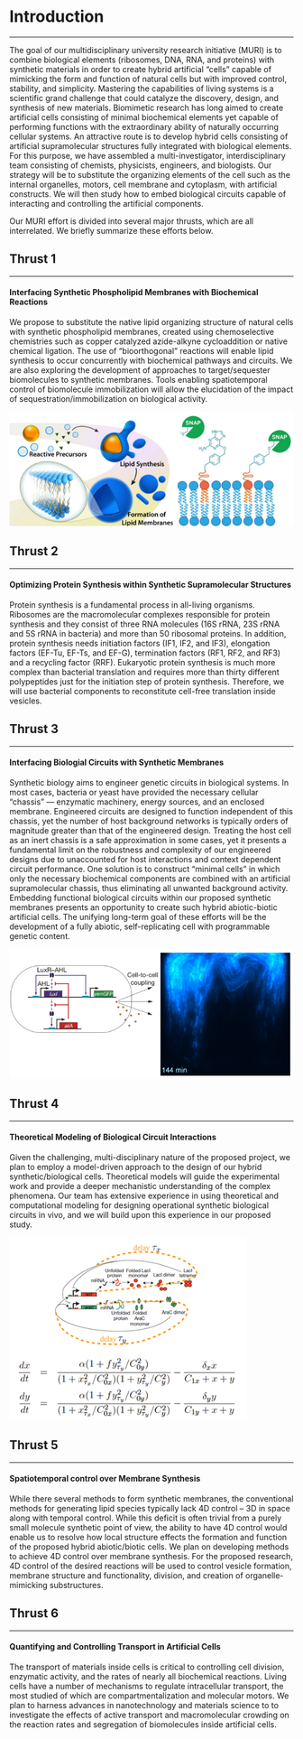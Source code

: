 <a class="anchor" name="overview"></a>

Introduction
=====================
* * *

The goal of our multidisciplinary university research initiative (MURI) is to combine biological elements (ribosomes, DNA, RNA, and proteins) with synthetic materials in order to create hybrid artificial “cells” capable of mimicking the form and function of natural cells but with improved control, stability, and simplicity. Mastering the capabilities of living systems is a scientific grand challenge that could catalyze the discovery, design, and synthesis of new materials. Biomimetic research has long aimed to create artificial cells consisting of minimal biochemical elements yet capable of performing functions with the extraordinary ability of naturally occurring cellular systems. An attractive route is to develop hybrid cells consisting of artificial supramolecular structures fully integrated with biological elements. For this purpose, we have assembled a multi-investigator, interdisciplinary team consisting of chemists, physicists, engineers, and biologists. Our strategy will be to substitute the organizing elements of the cell such as the internal organelles, motors, cell membrane and cytoplasm, with artificial constructs. We will then study how to embed biological circuits capable of interacting and controlling the artificial components.

Our MURI effort is divided into several major thrusts, which are all interrelated. We briefly summarize these efforts below.

<a class="anchor" name="thrust1"></a>
## Thrust 1
* * *
#### Interfacing Synthetic Phospholipid Membranes with Biochemical Reactions

We propose to substitute the native lipid organizing structure of natural cells with synthetic phospholipid membranes, created using chemoselective chemistries such as copper catalyzed azide-alkyne cycloaddition or native chemical ligation. The use of “bioorthogonal” reactions will enable lipid synthesis to occur concurrently with biochemical pathways and circuits. We are also exploring the development of approaches to target/sequester biomolecules to synthetic membranes. Tools enabling spatiotemporal control of biomolecule immobilization will allow the elucidation of the impact of sequestration/immobilization on biological activity.

![](./images/lipid.png)

<a class="anchor" name="thrust2"></a>
## Thrust 2
* * *
#### Optimizing Protein Synthesis within Synthetic Supramolecular Structures

Protein synthesis is a fundamental process in all-living organisms. Ribosomes are the macromolecular complexes responsible for protein synthesis and they consist of three RNA molecules (16S rRNA, 23S rRNA and 5S rRNA in bacteria) and more than 50 ribosomal proteins. In addition, protein synthesis needs initiation factors (IF1, IF2, and IF3), elongation factors (EF-Tu, EF-Ts, and EF-G), termination factors (RF1, RF2, and RF3) and a recycling factor (RRF). Eukaryotic protein synthesis is much more complex than bacterial translation and requires more than thirty different polypeptides just for the initiation step of protein synthesis. Therefore, we will use bacterial components to reconstitute cell-free translation inside vesicles.

<a class="anchor" name="thrust3"></a>
## Thrust 3
* * *
#### Interfacing Biologial Circuits with Synthetic Membranes

Synthetic biology aims to engineer genetic circuits in biological systems. In most cases, bacteria or yeast have provided the necessary cellular “chassis”  — enzymatic machinery, energy sources, and an enclosed membrane. Engineered circuits are designed to function independent of this chassis, yet the number of host background networks is typically orders of magnitude greater than that of the engineered design. Treating the host cell as an inert chassis is a safe approximation in some cases, yet it presents a fundamental limit on the robustness and complexity of our engineered designs due to unaccounted for host interactions and context dependent circuit performance. One solution is to construct “minimal cells” in which only the necessary biochemical components are combined with an artificial supramolecular chassis, thus eliminating all unwanted background activity. Embedding functional biological circuits within our proposed synthetic membranes presents an opportunity to create such hybrid abiotic-biotic artificial cells. The unifying long-term goal of these efforts will be the development of a fully abiotic, self-replicating cell with programmable genetic content.

![](./images/cellcoupling.png)

<a class="anchor" name="thrust4"></a>
## Thrust 4
* * *
#### Theoretical Modeling of Biological Circuit Interactions

Given the challenging, multi-disciplinary nature of the proposed project, we plan to employ a model-driven approach to the design of our hybrid synthetic/biological cells. Theoretical models will guide the experimental work and provide a deeper mechanistic understanding of the complex phenomena. Our team has extensive experience in using theoretical and computational modeling for designing operational synthetic biological circuits in vivo, and we will build upon this experience in our proposed study.

![](./images/delayedprotein.png)

<a class="anchor" name="thrust5"></a>
## Thrust 5
* * *
#### Spatiotemporal control over Membrane Synthesis

While there several methods to form synthetic membranes, the conventional methods for generating lipid species typically lack 4D control – 3D in space along with temporal control. While this deficit is often trivial from a purely small molecule synthetic point of view, the ability to have 4D control would enable us to resolve how local structure effects the formation and function of the proposed hybrid abiotic/biotic cells. We plan on developing methods to achieve 4D control over membrane synthesis. For the proposed research, 4D control of the desired reactions will be used to control vesicle formation, membrane structure and functionality, division, and creation of organelle-mimicking substructures.

<a class="anchor" name="thrust6"></a>
## Thrust 6
* * *
#### Quantifying and Controlling Transport in Artificial Cells

The transport of materials inside cells is critical to controlling cell division, enzymatic activity, and the rates of nearly all biochemical reactions. Living cells have a number of mechanisms to regulate intracellular transport, the most studied of which are compartmentalization and molecular motors. We plan to harness advances in nanotechnology and materials science to to investigate the effects of active transport and macromolecular crowding on the reaction rates and segregation of biomolecules inside artificial cells.
